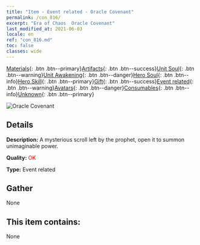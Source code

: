 ```yaml
---
title: "Item - Event related - Oracle Covenant"
permalink: /con_816/
excerpt: "Era of Chaos  Oracle Covenant"
last_modified_at: 2021-06-03
locale: en
ref: "con_816.md"
toc: false
classes: wide
---
```

 [Materials](/Items/){: .btn .btn--primary}[Artifacts](/Items/Artifacts/){: .btn .btn--success}[Unit Soul](/Items/UnitSoul/){: .btn .btn--warning}[Unit Awakening](/Items/UnitAwakening/){: .btn .btn--danger}[Hero Soul](/Items/HeroSoul/){: .btn .btn--info}[Hero Skill](/Items/HeroSkill/){: .btn .btn--primary}[Gift](/Items/Gift/){: .btn .btn--success}[Event related](/Items/Events/){: .btn .btn--warning}[Avatars](/Items/Avatars/){: .btn .btn--danger}[Consumables](/Items/Consumables/){: .btn .btn--info}[Unknown](/Items/Unknown/){: .btn .btn--primary}

 ![Oracle Covenant](/images/t/i_3074.png)

## Details
 **Description:** A mysterious scroll left by the prophet, open it to summon unimaginable power.

 **Quality:** <span style="color: #FF0000">OK</span>

 **Type:** Event related

## Gather

  None

## This item contains:

  None

